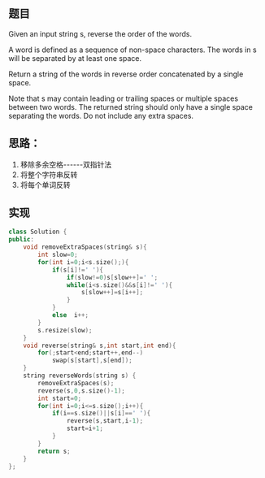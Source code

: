 ## 题目
Given an input string s, reverse the order of the words.

A word is defined as a sequence of non-space characters. The words in s will be separated by at least one space.

Return a string of the words in reverse order concatenated by a single space.

Note that s may contain leading or trailing spaces or multiple spaces between two words. The returned string should only have a single space separating the words. Do not include any extra spaces.

 ## 思路：
 1. 移除多余空格------双指针法
 2. 将整个字符串反转
 3. 将每个单词反转

## 实现
```c++
class Solution {
public:
    void removeExtraSpaces(string& s){
        int slow=0;
        for(int i=0;i<s.size();){
            if(s[i]!=' '){
                if(slow!=0)s[slow++]=' ';
                while(i<s.size()&&s[i]!=' '){
                    s[slow++]=s[i++];
                }
            }
            else  i++;
        }
        s.resize(slow);
    }
    void reverse(string& s,int start,int end){
        for(;start<end;start++,end--)
            swap(s[start],s[end]);
    }
    string reverseWords(string s) {
        removeExtraSpaces(s);
        reverse(s,0,s.size()-1);
        int start=0;
        for(int i=0;i<=s.size();i++){
            if(i==s.size()||s[i]==' '){
                reverse(s,start,i-1);
                start=i+1;
            }
        }
        return s;
    }
};
```
